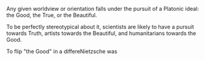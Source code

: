Any given worldview or orientation falls under the pursuit of a Platonic ideal: the Good, the True, or the Beautiful. 

To be perfectly stereotypical about it, scientists are likely to have a pursuit towards Truth, artists towards the Beautiful, and humanitarians towards the Good. 

To flip "the Good" in a differeNietzsche was  
